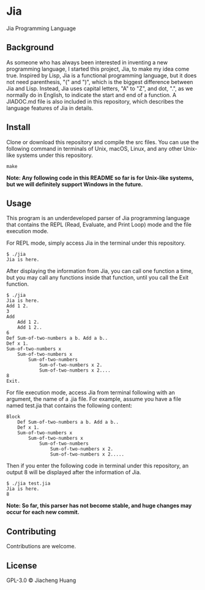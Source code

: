 # Jia

Jia Programming Language

## Background

As someone who has always been interested in inventing a new programming language,
I started this project, Jia, to make my idea come true.
Inspired by Lisp, Jia is a functional programming language,
but it does not need parenthesis, "(" and ")", which is the biggest difference between Jia and Lisp.
Instead, Jia uses capital letters, "A" to "Z", and dot, ".", as we normally do in English,
to indicate the start and end of a function. A JIADOC.md file is also included in this repository, which describes the language features of Jia in details.

## Install

Clone or download this repository and compile the src files.
You can use the following command in terminals of Unix, macOS, Linux, and any other Unix-like systems under this repository.

    make
**Note: Any following code in this README so far is for Unix-like systems, but we will definitely support Windows in the future.**

## Usage

This program is an underdeveloped parser of Jia programming language that contains the REPL (Read, Evaluate, and Print Loop) mode and the file execution mode.

For REPL mode, simply access Jia in the terminal under this repository.

    $ ./jia
    Jia is here.
After displaying the information from Jia, you can call one function a time, but you may call any functions inside that function, until you call the Exit function.

    $ ./jia
    Jia is here.
    Add 1 2.
    3
    Add
        Add 1 2.
        Add 1 2..
    6
    Def Sum-of-two-numbers a b. Add a b..
    Def x 1.
    Sum-of-two-numbers x
        Sum-of-two-numbers x
            Sum-of-two-numbers
                Sum-of-two-numbers x 2.
                Sum-of-two-numbers x 2....
    8
    Exit.
For file execution mode, access Jia from terminal following with an argument, the name of a .jia file. For example, assume you have a file named test.jia that contains the following content:

    Block
        Def Sum-of-two-numbers a b. Add a b..
        Def x 1.
        Sum-of-two-numbers x
            Sum-of-two-numbers x
                Sum-of-two-numbers
                    Sum-of-two-numbers x 2.
                    Sum-of-two-numbers x 2.....
Then if you enter the following code in terminal under this repository, an output 8 will be displayed after the information of Jia.

    $ ./jia test.jia
    Jia is here.
    8
**Note: So far, this parser has not become stable, and huge changes may occur for each new commit.**

## Contributing

Contributions are welcome.

## License

GPL-3.0 © Jiacheng Huang
